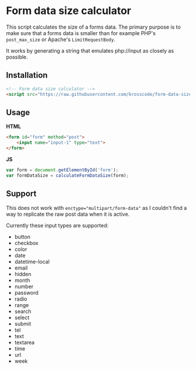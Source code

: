 # Form data size calculator

This script calculates the size of a forms data. The primary purpose is to make sure that a forms data is smaller than for example PHP's `post_max_size` or Apache's `LimitRequestBody`.

It works by generating a string that emulates php://input as closely as possible.

## Installation

```html
<!-- Form data size calculator -->
<script src="https://raw.githubusercontent.com/krosscode/form-data-size-calculator/master/form-data-size-calculator.js"></script>
```

## Usage

**HTML**

```html
<form id="form" method="post">
	<input name="input-1" type="text">
</form>
```

**JS**

```javascript
var form = document.getElementById('form');
var formDataSize = calculateFormDataSize(form);
```

## Support

This does not work with `enctype="multipart/form-data"` as I couldn't find a way to replicate the raw post data when it is active.

Currently these input types are supported:

- button
- checkbox
- color
- date
- datetime-local
- email
- hidden
- month
- number
- password
- radio
- range
- search
- select
- submit
- tel
- text
- textarea
- time
- url
- week
